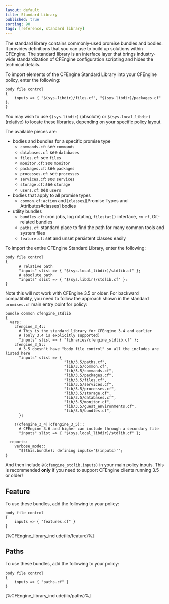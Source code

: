 ```yaml
---
layout: default
title: Standard Library
published: true
sorting: 90
tags: [reference, standard library]
---
```


The standard library contains commonly-used promise bundles and bodies. It provides definitions
that you can use to build up solutions within CFEngine. The standard library is an interface
layer that brings industry-wide standardization of CFEngine configuration
scripting and hides the technical details.

To import elements of the CFEngine Standard Library into your CFEngine policy, enter the following:

```cf3
body file control
{
    inputs => { "$(sys.libdir)/files.cf", "$(sys.libdir)/packages.cf" };
}
```

You may wish to use `$(sys.libdir)` (absolute) or
`$(sys.local_libdir)` (relative) to locate these libraries, depending
on your specific policy layout.

The available pieces are:

* bodies and bundles for a specific promise type
  * `commands.cf`: see `commands`
  * `databases.cf`: see `databases`
  * `files.cf`: see `files`
  * `monitor.cf`: see `monitor`
  * `packages.cf`: see `packages`
  * `processes.cf`: see `processes`
  * `services.cf`: see `services`
  * `storage.cf`: see `storage`
  * `users.cf`: see `users`
* bodies that apply to all promise types
  * `common.cf`: `action` and [`classes`][Promise Types and Attributes#classes] bodies
* utility bundles
  * `bundles.cf`: cron jobs, log rotating, `filestat()` interface, `rm_rf`, Git-related bundles
  * `paths.cf`: standard place to find the path for many common tools and system files
  * `feature.cf`: set and unset persistent classes easily

To import the entire CFEngine Standard Library, enter the following:

```cf3
body file control
{
      # relative path
      "inputs" slist => { "$(sys.local_libdir)/stdlib.cf" };
      # absolute path
      "inputs" slist => { "$(sys.libdir)/stdlib.cf" };
}
```

Note this will not work with CFEngine 3.5 or older.  For backward
compatibility, you need to follow the approach shown in the standard
`promises.cf` main entry point for policy:

```cf3
bundle common cfengine_stdlib
{
  vars:
    cfengine_3_4::
      # This is the standard library for CFEngine 3.4 and earlier
      # (only 3.4 is explicitly supported)
      "inputs" slist => { "libraries/cfengine_stdlib.cf" };
    cfengine_3_5::
      # 3.5 doesn't have "body file control" so all the includes are listed here
      "inputs" slist => {
                          "lib/3.5/paths.cf",
                          "lib/3.5/common.cf",
                          "lib/3.5/commands.cf",
                          "lib/3.5/packages.cf",
                          "lib/3.5/files.cf",
                          "lib/3.5/services.cf",
                          "lib/3.5/processes.cf",
                          "lib/3.5/storage.cf",
                          "lib/3.5/databases.cf",
                          "lib/3.5/monitor.cf",
                          "lib/3.5/guest_environments.cf",
                          "lib/3.5/bundles.cf",
      };

    !(cfengine_3_4||cfengine_3_5)::
      # CFEngine 3.6 and higher can include through a secondary file
      "inputs" slist => { "$(sys.local_libdir)/stdlib.cf" };

  reports:
    verbose_mode::
      "$(this.bundle): defining inputs='$(inputs)'";
}
```

And then include `@(cfengine_stdlib.inputs)` in your main policy
inputs.  This is recommended **only** if you need to support CFEngine
clients running 3.5 or older!

## Feature

To use these bundles, add the following to your policy:

```cf3
body file control
{
	inputs => { "features.cf" }
}
```


[%CFEngine_library_include(lib/feature)%]

## Paths

To use these bundles, add the following to your policy:

```cf3
body file control
{
	inputs => { "paths.cf" }
}
```


[%CFEngine_library_include(lib/paths)%]

